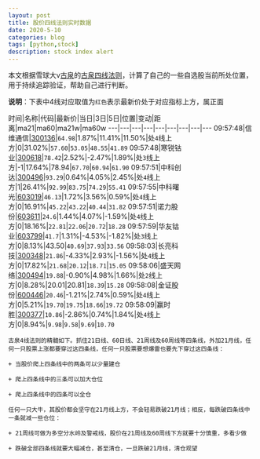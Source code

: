 ```yaml
---
layout: post
title: 股价四线法则实时数据
date: 2020-5-10
categories: blog
tags: [python,stock]
description: stock index alert
---
```



本文根据雪球大v[古泉](https://xueqiu.com/u/7148646888)的[古泉四线法则](https://xueqiu.com/7148646888/130498192)，计算了自己的一些自选股当前所处位置，用于持续追踪验证，帮助自己进行判断。

**说明**：下表中4线对应取值为`红色`表示最新价处于对应指标上方，属正面

时间|名称|代码|最新价|当日|3日|5日|位置|变动|距离|ma21|ma60|ma21w|ma60w
---|---|---|---|---|---|---|---|---
09:57:48|信维通信|[300136](https://xueqiu.com/S/SZ300136)|`64.98`|1.87%|11.41%|11.50%|处`4`线上方|0|31.02%|`57.60`|`53.05`|`48.55`|`41.89`
09:57:48|寒锐钴业|[300618](https://xueqiu.com/S/SZ300618)|`78.42`|2.52%|-2.47%|1.89%|处`3`线上方|-1|17.64%|78.94|`67.70`|`60.94`|`61.90`
09:57:51|中科创达|[300496](https://xueqiu.com/S/SZ300496)|`93.29`|0.64%|4.05%|2.45%|处`4`线上方|1|26.41%|`92.99`|`83.75`|`74.29`|`55.41`
09:57:55|中科曙光|[603019](https://xueqiu.com/S/SH603019)|`46.13`|1.72%|3.56%|0.59%|处`4`线上方|0|16.91%|`45.22`|`43.22`|`40.44`|`31.82`
09:57:51|诺力股份|[603611](https://xueqiu.com/S/SH603611)|`24.6`|1.44%|4.07%|-1.59%|处`4`线上方|0|18.16%|`22.81`|`22.06`|`20.72`|`18.28`
09:57:59|华友钴业|[603799](https://xueqiu.com/S/SH603799)|`41.7`|1.31%|-4.53%|-1.82%|处`3`线上方|0|8.13%|43.50|`40.69`|`37.93`|`33.56`
09:58:03|长亮科技|[300348](https://xueqiu.com/S/SZ300348)|`21.86`|-4.33%|2.93%|-1.56%|处`4`线上方|0|17.82%|`21.68`|`20.12`|`18.71`|`15.05`
09:58:06|盛天网络|[300494](https://xueqiu.com/S/SZ300494)|`19.88`|-0.90%|4.98%|1.66%|处`2`线上方|0|8.28%|20.01|20.81|`18.39`|`15.28`
09:58:08|金证股份|[600446](https://xueqiu.com/S/SH600446)|`20.46`|-1.21%|2.74%|0.59%|处`4`线上方|0|5.21%|`19.70`|`19.75`|`18.66`|`19.72`
09:58:09|赢时胜|[300377](https://xueqiu.com/S/SZ300377)|`10.86`|-2.86%|0.74%|1.84%|处`4`线上方|0|8.94%|`9.98`|`9.58`|`9.69`|`10.70`

```
古泉4线法则的精髓如下。抓住21日线、60日线、21周线及60周线等四条线，外加21月线，任何一只股票上涨都要穿过这四条线，任何一只股票要想爆雷也要先下穿过这四条线：

+ 当股价爬上四条线中的两条可以少量建仓

+ 爬上四条线中的三条可以加大仓位

+ 爬上四条线中的四条可以全仓

任何一只大牛，其股价都会坚守在21月线上方，不会轻易跌破21月线；相反，每跌破四条线中一条就减一些仓位：

+ 21周线可做为多空分水岭及警戒线，股价在21周线及60周线下方就要十分慎重，多看少做

+ 跌破全部四条线就要大幅减仓，甚至清仓，一旦跌破21月线，清仓观望
```